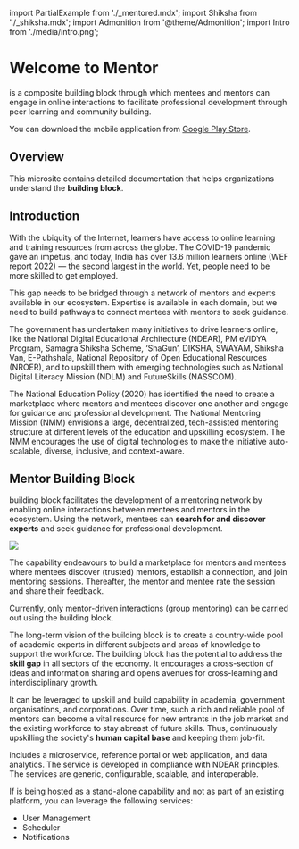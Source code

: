 import PartialExample from './_mentored.mdx';
import Shiksha from './_shiksha.mdx';
import Admonition from '@theme/Admonition';
import Intro from './media/intro.png';

# Welcome to Mentor
 
<PartialExample mentored /> is a composite building block through which mentees and mentors can engage in online interactions to facilitate professional development through peer learning and community building.

>

<Admonition type="tip">
<p>You can download the <PartialExample mentored /> mobile application from <a href="https://play.google.com/store/apps/details?id=org.elevate.mentoring">Google Play Store</a>.</p>
</Admonition>

## Overview

This microsite contains detailed documentation that helps organizations understand the **<PartialExample mentored /> building block**. 

## Introduction

With the ubiquity of the Internet, learners have access to online learning and training resources from across the globe. The COVID-19 pandemic gave an impetus, and today, India has over 13.6 million learners online (WEF report 2022) &mdash; the second largest in the world. Yet, people need to be more skilled to get employed. 

This gap needs to be bridged through a network of mentors and experts available in our ecosystem. Expertise is available in each domain, but we need to build pathways to connect mentees with mentors to seek guidance. 

<Admonition type="info">
<p>The government has undertaken many initiatives to drive learners online, like the National Digital Educational Architecture (NDEAR), PM eVIDYA Program, Samagra Shiksha Scheme, ‘ShaGun’, DIKSHA, SWAYAM, Shiksha Van, E-Pathshala, National Repository of Open Educational Resources (NROER), and to upskill them with emerging technologies such as National Digital Literacy Mission (NDLM) and FutureSkills (NASSCOM).</p>
<p>The National Education Policy (2020) has identified the need to create a marketplace where mentors and mentees discover one another and engage for guidance and professional development. The National Mentoring Mission (NMM) envisions a large, decentralized, tech-assisted mentoring structure at different levels of the education and upskilling ecosystem. The NMM encourages the use of digital technologies to make the initiative auto-scalable, diverse, inclusive, and context-aware.</p>
</Admonition>

## Mentor Building Block

<PartialExample mentored /> building block facilitates the development of a mentoring network by enabling online interactions between mentees and mentors in the ecosystem. Using the network, mentees can <b>search for and discover experts</b> and seek guidance for professional development. <div class="wrapText"><img src={Intro} /></div>

>

The capability endeavours to build a marketplace for mentors and mentees where mentees discover (trusted) mentors, establish a connection, and join mentoring sessions. Thereafter, the mentor and mentee rate the session and share their feedback. 

Currently, only mentor-driven interactions (group mentoring) can be carried out using the <PartialExample mentored /> building block.

The long-term vision of the <PartialExample mentored /> building block is to create a country-wide pool of academic experts in different subjects and areas of knowledge to support the workforce. The <PartialExample mentored /> building block has the potential to address the **skill gap** in all sectors of the economy. It encourages a cross-section of ideas and information sharing and opens avenues for cross-learning and interdisciplinary growth. 

It can be leveraged to upskill and build capability in academia, government organisations, and corporations. Over time, such a rich and reliable pool of mentors can become a vital resource for new entrants in the job market and the existing workforce to stay abreast of future skills. Thus, continuously upskilling the society's **human capital base** and keeping them job-fit.

<PartialExample mentored /> includes a microservice, reference portal or web application, and data analytics. The service is developed in compliance with NDEAR principles. The services are generic, configurable, scalable, and interoperable.

>

If <PartialExample mentored /> is being hosted as a stand-alone capability and not as part of an existing platform, you can leverage the following services: 

* User Management
* Scheduler 
* Notifications